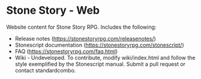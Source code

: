 # Stone Story - Web

Website content for Stone Story RPG. Includes the following:
- Release notes (https://stonestoryrpg.com/releasenotes/)
- Stonescript documentation (https://stonestoryrpg.com/stonescript/)
- FAQ (https://stonestoryrpg.com/faq.html)
- Wiki - Undeveloped. To contribute, modify wiki/index.html and follow the style exemplified by the Stonescript manual. Submit a pull request or contact standardcombo.
